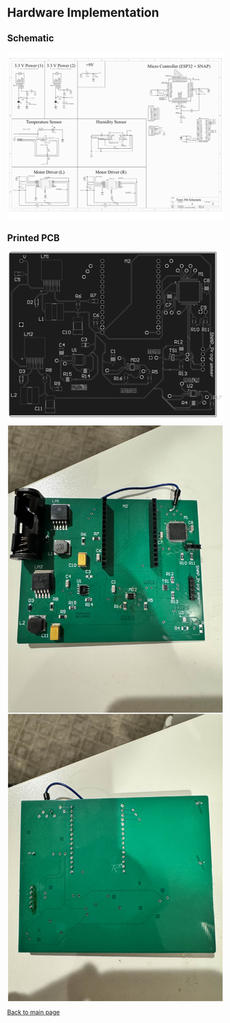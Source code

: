 # Hardware Implementation

## Schematic

![JPG Image](docs/Team_Schematic-1.png)

## Printed PCB

![JPG Image](docs/Team_PCB(front)-1.png)

<div align="center">
    <img src="docs/IMG_3067.jpg" alt="JPG Image" width="500" />
</div>

<div align="center">
    <img src="docs/IMG_3069.jpg" alt="JPG Image" width="500" />
</div>

[Back to main page](./index.md)
